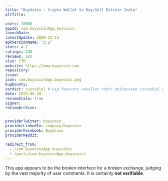 ```yaml
---
title: "BuyUcoin : Crypto Wallet to Buy/Sell Bitcoin India"
altTitle: 

users: 10000
appId: com.buyucoinApp.buyucoin
launchDate: 
latestUpdate: 2020-12-12
apkVersionName: "3.2"
stars: 4.1
ratings: 230
reviews: 183
size: 17M
website: https://www.buyucoin.com
repository: 
issue: 
icon: com.buyucoinApp.buyucoin.png
bugbounty: 
verdict: custodial # wip fewusers nowallet nobtc obfuscated custodial nosource nonverifiable reproducible bounty defunct
date: 2020-06-20
reviewStale: true
signer: 
reviewArchive:


providerTwitter: buyucoin
providerLinkedIn: company/buyucoin
providerFacebook: BuyUcoin
providerReddit: 

redirect_from:
  - /com.buyucoinApp.buyucoin/
  - /posts/com.buyucoinApp.buyucoin/
---
```



This app appears to be the broken interface for a broken exchange, judging by
the vast majority of user comments. It is certainly **not verifiable**.
